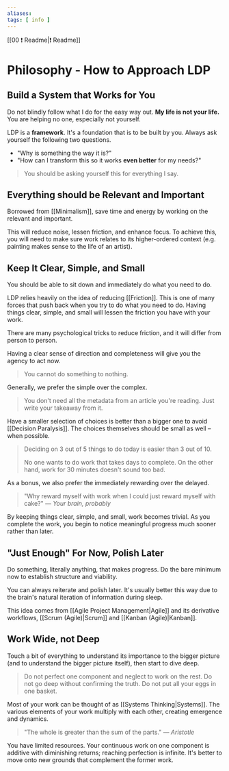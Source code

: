 ```yaml
---
aliases: 
tags: [ info ]
---
```

[[00 ❗ Readme|❗ Readme]]
# Philosophy - How to Approach LDP
## Build a System that Works for You
Do not blindly follow what I do for the easy way out. **My life is not your life.** You are helping no one, especially not yourself. 

LDP is a **framework**. It's a foundation that is to be built by you. Always ask yourself the following two questions.
- "Why is something the way it is?"
- "How can I transform this so it works **even better** for my needs?"

> You should be asking yourself this for everything I say.

## Everything should be Relevant and Important
Borrowed from [[Minimalism]], save time and energy by working on the relevant and important. 

This will reduce noise, lessen friction, and enhance focus. To achieve this, you will need to make sure work relates to its higher-ordered context (e.g. painting makes sense to the life of an artist).

## Keep It Clear, Simple, and Small
You should be able to sit down and immediately do what you need to do. 

LDP relies heavily on the idea of reducing [[Friction]]. This is one of many forces that push back when you try to do what you need to do. Having things clear, simple, and small will lessen the friction you have with your work.

There are many psychological tricks to reduce friction, and it will differ from person to person.

Having a clear sense of direction and completeness will give you the agency to act now.

> You cannot do something to nothing.

Generally, we prefer the simple over the complex. 

> You don't need all the metadata from an article you're reading. Just write your takeaway from it.

Have a smaller selection of choices is better than a bigger one to avoid [[Decision Paralysis]]. The choices themselves should be small as well – when possible.

> Deciding on 3 out of 5 things to do today is easier than 3 out of 10.
> 
> No one wants to do work that takes days to complete. On the other hand, work for 30 minutes doesn't sound too bad.

As a bonus, we also prefer the immediately rewarding over the delayed.

> "Why reward myself with work when I could just reward myself with cake?"
> — <cite>Your brain, probably</cite>

By keeping things clear, simple, and small, work becomes trivial. As you complete the work, you begin to notice meaningful progress much sooner rather than later.

## "Just Enough" For Now, Polish Later
Do something, literally anything, that makes progress. Do the bare minimum now to establish structure and viability. 

You can always reiterate and polish later. It's usually better this way due to the brain's natural iteration of information during sleep.

This idea comes from [[Agile Project Management|Agile]] and its derivative workflows, [[Scrum (Agile)|Scrum]] and [[Kanban (Agile)|Kanban]]. 

## Work Wide, not Deep
Touch a bit of everything to understand its importance to the bigger picture (and to understand the bigger picture itself), then start to dive deep. 

> Do not perfect one component and neglect to work on the rest. Do not go deep without confirming the truth. Do not put all your eggs in one basket. 

Most of your work can be thought of as [[Systems Thinking|Systems]]. The various elements of your work multiply with each other, creating emergence and dynamics. 

> "The whole is greater than the sum of the parts."
> — <cite>Aristotle</cite>

You have limited resources. Your continuous work on one component is additive with diminishing returns; reaching perfection is infinite. It's better to move onto new grounds that complement the former work.
